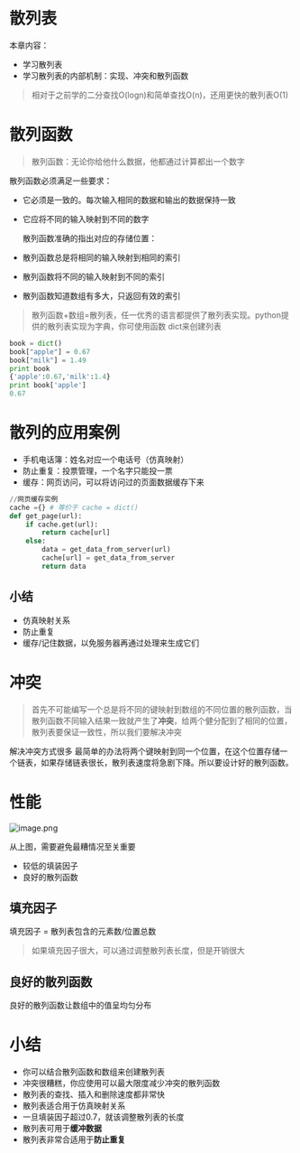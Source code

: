 # 散列表
本章内容：
- 学习散列表
- 学习散列表的内部机制：实现、冲突和散列函数

> 相对于之前学的二分查找O(logn)和简单查找O(n)，还用更快的散列表O(1)

# 散列函数

> 散列函数：无论你给他什么数据，他都通过计算都出一个数字

散列函数必须满足一些要求：
- 它必须是一致的。每次输入相同的数据和输出的数据保持一致
- 它应将不同的输入映射到不同的数字

    散列函数准确的指出对应的存储位置：

- 散列函数总是将相同的输入映射到相同的索引
- 散列函数将不同的输入映射到不同的索引
- 散列函数知道数组有多大，只返回有效的索引

> 散列函数+数组=散列表，任一优秀的语言都提供了散列表实现。python提供的散列表实现为字典，你可使用函数 dict来创建列表

```python
book = dict()
book["apple"] = 0.67
book["milk"] = 1.49
print book
{'apple':0.67,'milk':1.4}
print book['apple']
0.67
```

# 散列的应用案例
- 手机电话簿：姓名对应一个电话号（仿真映射）
- 防止重复：投票管理，一个名字只能投一票
- 缓存：网页访问，可以将访问过的页面数据缓存下来

```python
//网页缓存实例
cache ={} # 等价于 cache = dict()
def get_page(url):
    if cache.get(url):
        return cache[url]
    else:
        data = get_data_from_server(url)
        cache[url] = get_data_from_server
        return data
```

## 小结
- 仿真映射关系
- 防止重复
- 缓存/记住数据，以免服务器再通过处理来生成它们

# 冲突
> 首先不可能编写一个总是将不同的键映射到数组的不同位置的散列函数，当散列函数不同输入结果一致就产生了**冲突**，给两个健分配到了相同的位置，散列表要保证一致性，所以我们要解决冲突

解决冲突方式很多
最简单的办法将两个键映射到同一个位置，在这个位置存储一个链表，如果存储链表很长，散列表速度将急剧下降。所以要设计好的散列函数。

# 性能
![image.png](http://ww1.sinaimg.cn/large/006rAlqhly1g7jtncvdcdj30ta0ksn7s.jpg)

从上图，需要避免最糟情况至关重要
- 较低的填装因子
- 良好的散列函数


## 填充因子

填充因子 = 散列表包含的元素数/位置总数

> 如果填充因子很大，可以通过调整散列表长度，但是开销很大

## 良好的散列函数
良好的散列函数让数组中的值呈均匀分布

# 小结
- 你可以结合散列函数和数组来创建散列表
- 冲突很糟糕，你应使用可以最大限度减少冲突的散列函数
- 散列表的查找、插入和删除速度都非常快
- 散列表适合用于仿真映射关系
- 一旦填装因子超过0.7，就该调整散列表的长度
- 散列表可用于**缓冲数据**
- 散列表非常合适用于**防止重复**

